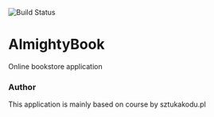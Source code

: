 ![Build Status](https://app.travis-ci.com/PosolonaMelasa/AlmightyBook.svg?branch=main)

# AlmightyBook
Online bookstore application

### Author
This application is mainly based on course by sztukakodu.pl